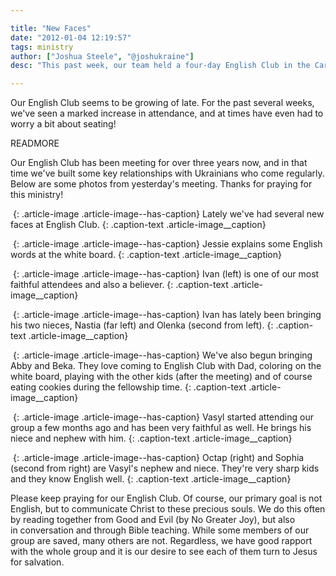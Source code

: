 ```yaml
---

title: "New Faces"
date: "2012-01-04 12:19:57"
tags: ministry
author: ["Joshua Steele", "@joshukraine"]
desc: "This past week, our team held a four-day English Club in the Carpathian town of Skole. (pronounced skó-leh) This outreach was actually begun by a Ukrainian friend of ours, Sergiy Chepara, who is native to Skole."

---
```


Our English Club seems to be growing of late. For the past several weeks, we've seen a marked increase in attendance, and at times have even had to worry a bit about seating!

READMORE

Our English Club has been meeting for over three years now, and in that time we've built some key relationships with Ukrainians who come regularly. Below are some photos from yesterday's meeting. Thanks for praying for this ministry!

<a href="https://s3.amazonaws.com/content.ofreport.com/2012/01/IMG_2047.jpg"><img class="size-medium wp-image-1371" title="IMG_2047" src="https://s3.amazonaws.com/content.ofreport.com/2012/01/IMG_2047-450x300.jpg" alt="" /></a>
{: .article-image .article-image--has-caption}
Lately we&#39;ve had several new faces at English Club.
{: .caption-text .article-image__caption}

<a href="https://s3.amazonaws.com/content.ofreport.com/2012/01/IMG_2067.jpg"><img class="size-medium wp-image-1375" title="IMG_2067" src="https://s3.amazonaws.com/content.ofreport.com/2012/01/IMG_2067-450x300.jpg" alt="" /></a>
{: .article-image .article-image--has-caption}
Jessie explains some English words at the white board.
{: .caption-text .article-image__caption}

<a href="https://s3.amazonaws.com/content.ofreport.com/2012/01/IMG_2056.jpg"><img class="size-medium wp-image-1372" title="IMG_2056" src="https://s3.amazonaws.com/content.ofreport.com/2012/01/IMG_2056-450x300.jpg" alt="" /></a>
{: .article-image .article-image--has-caption}
Ivan (left) is one of our most faithful attendees and also a believer.
{: .caption-text .article-image__caption}

<a href="https://s3.amazonaws.com/content.ofreport.com/2012/01/IMG_2061.jpg"><img class="size-medium wp-image-1373" title="IMG_2061" src="https://s3.amazonaws.com/content.ofreport.com/2012/01/IMG_2061-450x300.jpg" alt="" /></a>
{: .article-image .article-image--has-caption}
Ivan has lately been bringing his two nieces, Nastia (far left) and Olenka (second from left).
{: .caption-text .article-image__caption}

<a href="https://s3.amazonaws.com/content.ofreport.com/2012/01/IMG_2064.jpg"><img class="size-medium wp-image-1374" title="IMG_2064" src="https://s3.amazonaws.com/content.ofreport.com/2012/01/IMG_2064-450x300.jpg" alt="" /></a>
{: .article-image .article-image--has-caption}
We've also begun bringing Abby and Beka. They love coming to English Club with Dad, coloring on the white board, playing with the other kids (after the meeting) and of course eating cookies during the fellowship time.
{: .caption-text .article-image__caption}

<a href="https://s3.amazonaws.com/content.ofreport.com/2012/01/IMG_2082.jpg"><img class="size-medium wp-image-1377" title="IMG_2082" src="https://s3.amazonaws.com/content.ofreport.com/2012/01/IMG_2082-450x300.jpg" alt="" /></a>
{: .article-image .article-image--has-caption}
Vasyl started attending our group a few months ago and has been very faithful as well. He brings his niece and nephew with him.
{: .caption-text .article-image__caption}

<a href="https://s3.amazonaws.com/content.ofreport.com/2012/01/IMG_2071.jpg"><img class="size-medium wp-image-1376" title="IMG_2071" src="https://s3.amazonaws.com/content.ofreport.com/2012/01/IMG_2071-450x300.jpg" alt="" /></a>
{: .article-image .article-image--has-caption}
Octap (right) and Sophia (second from right) are Vasyl&#39;s nephew and niece. They&#39;re very sharp kids and they know English well.
{: .caption-text .article-image__caption}

Please keep praying for our English Club. Of course, our primary goal is not English, but to communicate Christ to these precious souls. We do this often by reading together from Good and Evil (by No Greater Joy), but also in conversation and through Bible teaching. While some members of our group are saved, many others are not. Regardless, we have good rapport with the whole group and it is our desire to see each of them turn to Jesus for salvation.
